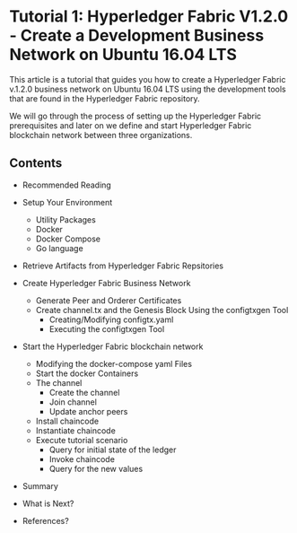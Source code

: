 # Tutorial 1: Hyperledger Fabric V1.2.0 - Create a Development Business Network on Ubuntu 16.04 LTS

This article is a tutorial that guides you how to create a Hyperledger Fabric v.1.2.0 business network on Ubuntu 16.04 LTS using the development tools that are found in the Hyperledger Fabric repository.

We will go through the process of setting up the Hyperledger Fabric prerequisites and later on we define and start Hyperledger Fabric blockchain network between three organizations.

## **Contents**
* Recommended Reading
* Setup Your Environment
    - Utility Packages
    - Docker
    - Docker Compose
    - Go language

* Retrieve Artifacts from Hyperledger Fabric Repsitories
* Create Hyperledger Fabric Business Network
    - Generate Peer and Orderer Certificates
    - Create channel.tx and the Genesis Block Using the configtxgen Tool
        - Creating/Modifying configtx.yaml
        - Executing the configtxgen Tool
* Start the Hyperledger Fabric blockchain network
    - Modifying the docker-compose yaml Files
    - Start the docker Containers
    - The channel
        - Create the channel
        - Join channel
        - Update anchor peers
    - Install chaincode
    - Instantiate chaincode
    - Execute tutorial scenario
        - Query for initial state of the ledger
        - Invoke chaincode
        - Query for the new values
* Summary
* What is Next?
* References?
